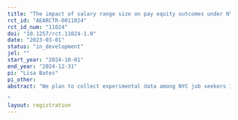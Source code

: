 ```yaml
---
title: "The impact of salary range size on pay equity outcomes under NYC pay transparency law 2022/59"
rct_id: "AEARCTR-0011024"
rct_id_num: "11024"
doi: "10.1257/rct.11024-1.0"
date: "2023-03-01"
status: "in_development"
jel: ""
start_year: "2024-10-01"
end_year: "2024-12-31"
pi: "Lisa Bates"
pi_other:
abstract: "We plan to collect experimental data among NYC job seekers 12 months after enactment of Local Law 2022/59 to assess the impact of manipulated pay range sizes in hypothetical job advertisements on pay expectations and intended asks. We seek to determine if there is a differential impact of pay range size by gender, racial/ethnic group membership, and income level/type. 
"
layout: registration
---
```


